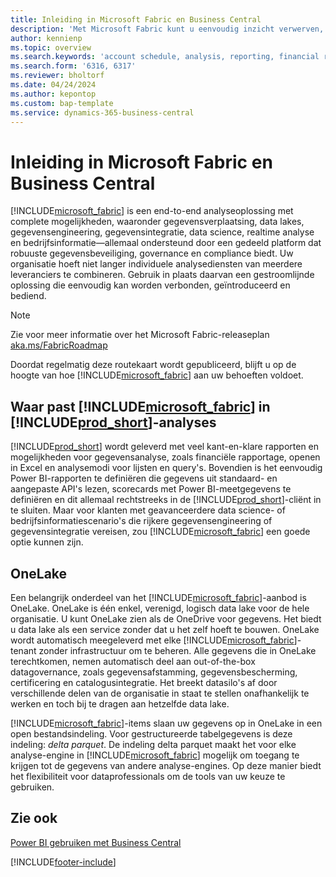 ```yaml
---
title: Inleiding in Microsoft Fabric en Business Central
description: 'Met Microsoft Fabric kunt u eenvoudig inzicht verwerven, bedrijfsinformatie genereren en KPI''s vaststellen op basis van uw Business Central-gegevens.'
author: kennienp
ms.topic: overview
ms.search.keywords: 'account schedule, analysis, reporting, financial report, business intelligence, KPI'
ms.search.form: '6316, 6317'
ms.reviewer: bholtorf
ms.date: 04/24/2024
ms.author: kepontop
ms.custom: bap-template
ms.service: dynamics-365-business-central
---
```

# Inleiding in Microsoft Fabric en Business Central

[!INCLUDE[microsoft_fabric](includes/microsoft_fabric.md)] is een end-to-end analyseoplossing met complete mogelijkheden, waaronder gegevensverplaatsing, data lakes, gegevensengineering, gegevensintegratie, data science, realtime analyse en bedrijfsinformatie&mdash;allemaal ondersteund door een gedeeld platform dat robuuste gegevensbeveiliging, governance en compliance biedt. Uw organisatie hoeft niet langer individuele analysediensten van meerdere leveranciers te combineren. Gebruik in plaats daarvan een gestroomlijnde oplossing die eenvoudig kan worden verbonden, geïntroduceerd en bediend.

> [!NOTE]
> Zie voor meer informatie over het Microsoft Fabric-releaseplan [aka.ms/FabricRoadmap](https://aka.ms/FabricRoadmap)
> 
> Doordat regelmatig deze routekaart wordt gepubliceerd, blijft u op de hoogte van hoe [!INCLUDE[microsoft_fabric](includes/microsoft_fabric.md)] aan uw behoeften voldoet.

## Waar past [!INCLUDE[microsoft_fabric](includes/microsoft_fabric.md)] in [!INCLUDE[prod_short](includes/prod_short.md)]-analyses

[!INCLUDE[prod_short](includes/prod_short.md)] wordt geleverd met veel kant-en-klare rapporten en mogelijkheden voor gegevensanalyse, zoals financiële rapportage, openen in Excel en analysemodi voor lijsten en query's. Bovendien is het eenvoudig Power BI-rapporten te definiëren die gegevens uit standaard- en aangepaste API's lezen, scorecards met Power BI-meetgegevens te definiëren en dit allemaal rechtstreeks in de [!INCLUDE[prod_short](includes/prod_short.md)]-cliënt in te sluiten. Maar voor klanten met geavanceerdere data science- of bedrijfsinformatiescenario's die rijkere gegevensengineering of gegevensintegratie vereisen, zou [!INCLUDE[microsoft_fabric](includes/microsoft_fabric.md)] een goede optie kunnen zijn. 

## OneLake

Een belangrijk onderdeel van het [!INCLUDE[microsoft_fabric](includes/microsoft_fabric.md)]-aanbod is OneLake. OneLake is één enkel, verenigd, logisch data lake voor de hele organisatie. U kunt OneLake zien als de OneDrive voor gegevens. Het biedt u data lake als een service zonder dat u het zelf hoeft te bouwen. OneLake wordt automatisch meegeleverd met elke [!INCLUDE[microsoft_fabric](includes/microsoft_fabric.md)]-tenant zonder infrastructuur om te beheren. Alle gegevens die in OneLake terechtkomen, nemen automatisch deel aan out-of-the-box datagovernance, zoals gegevensafstamming, gegevensbescherming, certificering en catalogusintegratie. Het breekt datasilo's af door verschillende delen van de organisatie in staat te stellen onafhankelijk te werken en toch bij te dragen aan hetzelfde data lake.

[!INCLUDE[microsoft_fabric](includes/microsoft_fabric.md)]-items slaan uw gegevens op in OneLake in een open bestandsindeling. Voor gestructureerde tabelgegevens is deze indeling: *delta parquet*. De indeling delta parquet maakt het voor elke analyse-engine in [!INCLUDE[microsoft_fabric](includes/microsoft_fabric.md)] mogelijk om toegang te krijgen tot de gegevens van andere analyse-engines. Op deze manier biedt het flexibiliteit voor dataprofessionals om de tools van uw keuze te gebruiken.


## Zie ook
[Power BI gebruiken met Business Central](admin-powerbi.md)   

[!INCLUDE[footer-include](includes/footer-banner.md)]
